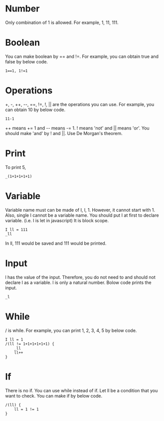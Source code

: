 # Number
Only combination of 1 is allowed. For example, 1, 11, 111.

# Boolean
You can make boolean by == and !=. For example, you can obtain true and false by below code.
```
1==1, 1!=1
```

# Operations
+, -, ++, --, ==, !=, !, || are the operations you can use. For example, you can obtain 10 by below code.
```
11-1
```
++ means += 1 and -- means -= 1. ! means 'not' and || means 'or'.
You should make 'and' by ! and ||. Use De Morgan's theorem.

# Print
To print 5,
```
_(1+1+1+1+1)
```

# Variable
Variable name must can be made of I, l, 1. However, it cannot start with 1. Also, single I cannot be a variable name.
You should put I at first to declare variable. (i.e. I is let in javascript) It is block scope.
```
I ll = 111
_ll
```
In ll, 111 would be saved and 111 would be printed.

# Input
l has the value of the input. Therefore, you do not need to and should not declare l as a variable. l is only a natural number. Bolow code prints the input.
```
_l
```

# While
/ is while. For example, you can print 1, 2, 3, 4, 5 by below code.
```
I ll = 1
/(ll != 1+1+1+1+1+1) {
    _ll
    ll++
}
```

# If
There is no if. You can use while instead of if. Let ll be a condition that you want to check. You can make if by below code.
```
/(ll) {
    ll = 1 != 1
}
```